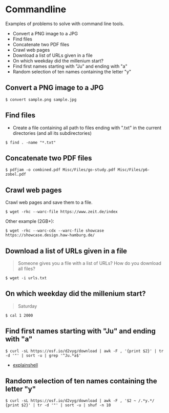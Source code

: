# Commandline

Examples of problems to solve with command line tools.


* Convert a PNG image to a JPG
* Find files
* Concatenate two PDF files
* Crawl web pages
* Download a list of URLs given in a file
* On which weekday did the millenium start?
* Find first names starting with "Ju" and ending with "a"
* Random selection of ten names containing the letter "y"

## Convert a PNG image to a JPG

```
$ convert sample.png sample.jpg
```

## Find files

* Create a file containing all path to files ending with ".txt" in the current
  directories (and all its subdirectories)

```
$ find . -name "*.txt"
```

## Concatenate two PDF files

```
$ pdfjam -o combined.pdf Misc/Files/go-study.pdf Misc/Files/p6-zobel.pdf
```

## Crawl web pages

Crawl web pages and save them to a file.

```
$ wget -rkc --warc-file https://www.zeit.de/index
```

Other example (2GB+):

```
$ wget -rkc --warc-cdx --warc-file showcase https://showcase.design.haw-hamburg.de/
```

## Download a list of URLs given in a file

> Someone gives you a file with a list of URLs? How do you download all files?

```
$ wget -i urls.txt
```

## On which weekday did the millenium start?

> Saturday

```
$ cal 1 2000
```

## Find first names starting with "Ju" and ending with "a"

```
$ curl -sL https://osf.io/d2vyg/download | awk -F , '{print $2}' | tr -d '"' | sort -u | grep '^Ju.*a$'
```

* [explainshell](https://explainshell.com/explain?cmd=curl+-sL+https%3A%2F%2Fosf.io%2Fd2vyg%2Fdownload+%7C+awk+-F+%2C+%27%7Bprint+%242%7D%27+%7C+tr+-d+%27%22%27+%7C+sort+-u+%7C+grep+%27%5EJu.*a%24%27)

## Random selection of ten names containing the letter "y"

```
$ curl -sL https://osf.io/d2vyg/download | awk -F , '$2 ~ /.*y.*/ {print $2}' | tr -d '"' | sort -u | shuf -n 10
```

